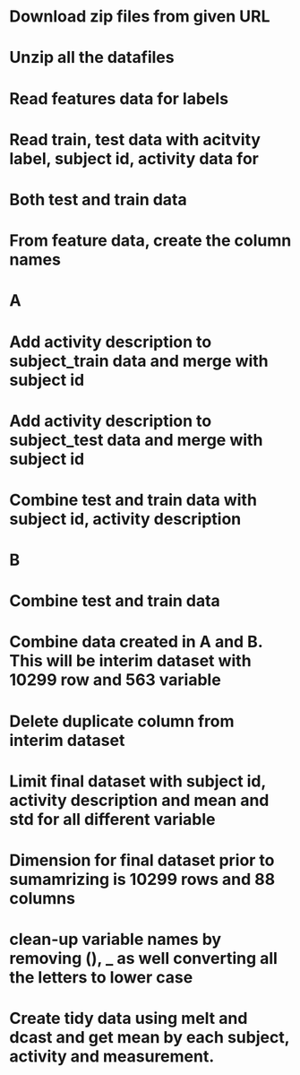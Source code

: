 # Download zip files from given URL
# Unzip all the datafiles
# Read features data for labels
# Read train, test data with acitvity label, subject id, activity data for
# Both test and train data

# From feature data, create the column names

# A
# Add activity description to subject_train data and merge with subject id
# Add activity description to subject_test data and merge with subject id
# Combine test and train data with subject id, activity description

# B
# Combine test and train data

# Combine data created in A and B. This will be interim dataset with 10299 row and 563 variable

# Delete duplicate column from interim dataset

# Limit final dataset with subject id, activity description and mean and std for all different variable
# Dimension for final dataset prior to sumamrizing is 10299 rows and 88 columns
# clean-up variable names by removing (), _ as well converting all the letters to lower case

# Create tidy data using melt and dcast and get mean by each subject, activity and measurement.

